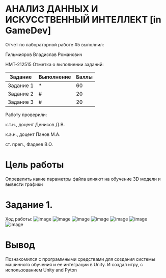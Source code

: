 # АНАЛИЗ ДАННЫХ И ИСКУССТВЕННЫЙ ИНТЕЛЛЕКТ [in GameDev]

Отчет по лабораторной работе #5 выполнил:

Гильмияров Владислав Романович

НМТ-212515 
Отметка о выполнении заданий:

| Задание | Выполнение | Баллы |
| ------ | ------ | ------ |
| Задание 1 | * | 60 |
| Задание 2 | # | 20 |
| Задание 3 | # | 20 |


Работу проверили:

к.т.н., доцент Денисов Д.В.

к.э.н., доцент Панов М.А.

ст. преп., Фадеев В.О.

# Цель работы
Определить какие параметры файла влияют на обучение 3D модели и вывести графики 
# Задание 1.

Ход работы:
![image](https://user-images.githubusercontent.com/114394198/205302964-d28d6b98-52c8-4b30-bab6-4ab5833fba22.png)
![image](https://user-images.githubusercontent.com/114394198/205302483-fc68d454-7670-4aae-a4fb-05f2f0e3f8b7.png)
![image](https://user-images.githubusercontent.com/114394198/205302722-7ed04961-4fad-467e-b31b-78a02c40218d.png)
![image](https://user-images.githubusercontent.com/114394198/205303626-75447a99-4f2b-4e3b-95fe-d35f34af9cf2.png)
![image](https://user-images.githubusercontent.com/114394198/205303836-2f0c3343-245f-49a9-9774-4996b3f63ae5.png)
![image](https://user-images.githubusercontent.com/114394198/205304032-f94d6506-5fda-4199-85b3-eae766f651d7.png)
![image](https://user-images.githubusercontent.com/114394198/205305311-9da954e9-117d-42cb-9fac-3c766173286c.png)

# Вывод
Познакомился с программными средствами для создания системы машинного обучения и ее интеграции в Unity. И создал игру, с использованием Unity and Pyton
